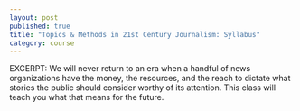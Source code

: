 ```yaml
---
layout: post
published: true
title: "Topics & Methods in 21st Century Journalism: Syllabus"
category: course
---
```


EXCERPT: We will never return to an era when a handful of news organizations have the money, the resources, and the reach to dictate what stories the public should consider worthy of its attention. This class will teach you what that means for the future.